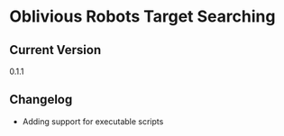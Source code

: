 # Oblivious Robots Target Searching

## Current Version

0.1.1

## Changelog

- Adding support for executable scripts
